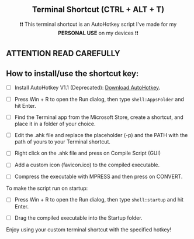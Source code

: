 <h2 align="center">Terminal Shortcut (CTRL + ALT + T)</h2>

  <p align="center">
    ❗❗ This terminal shortcut is an AutoHotkey script I've made for my <b>PERSONAL USE</b> on my devices ❗❗

## ATTENTION READ CAREFULLY



## How to install/use the shortcut key:

- [ ] Install AutoHotkey V1.1 (Deprecated): [Download AutoHotkey](https://autohotkey.com).

- [ ] Press Win + R to open the Run dialog, then type `shell:AppsFolder` and hit Enter.

- [ ] Find the Terminal app from the Microsoft Store, create a shortcut, and place it in a folder of your choice.

- [ ] Edit the .ahk file and replace the placeholder (-p) and the PATH with the path of yours to your Terminal shortcut.

- [ ] Right click on the .ahk file and press on Compile Script (GUI)

- [ ] Add a custom icon (favicon.ico) to the compiled executable.

- [ ] Compress the executable with MPRESS and then press on CONVERT.

To make the script run on startup:

- [ ] Press Win + R to open the Run dialog, then type `shell:startup` and hit Enter.

- [ ] Drag the compiled executable into the Startup folder.

Enjoy using your custom terminal shortcut with the specified hotkey!
